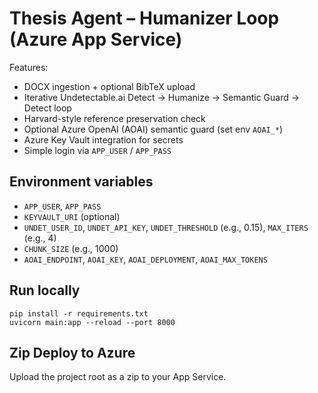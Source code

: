 
# Thesis Agent – Humanizer Loop (Azure App Service)

Features:
- DOCX ingestion + optional BibTeX upload
- Iterative Undetectable.ai Detect → Humanize → Semantic Guard → Detect loop
- Harvard-style reference preservation check
- Optional Azure OpenAI (AOAI) semantic guard (set env `AOAI_*`)
- Azure Key Vault integration for secrets
- Simple login via `APP_USER` / `APP_PASS`

## Environment variables
- `APP_USER`, `APP_PASS`
- `KEYVAULT_URI` (optional)
- `UNDET_USER_ID`, `UNDET_API_KEY`, `UNDET_THRESHOLD` (e.g., 0.15), `MAX_ITERS` (e.g., 4)
- `CHUNK_SIZE` (e.g., 1000)
- `AOAI_ENDPOINT`, `AOAI_KEY`, `AOAI_DEPLOYMENT`, `AOAI_MAX_TOKENS`

## Run locally
```
pip install -r requirements.txt
uvicorn main:app --reload --port 8000
```

## Zip Deploy to Azure
Upload the project root as a zip to your App Service.
